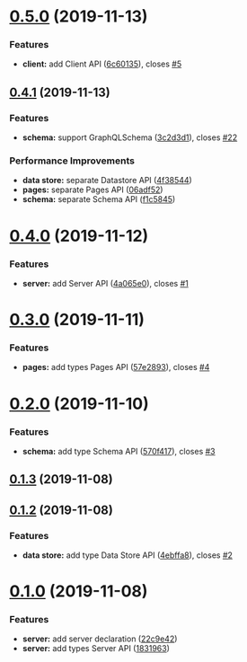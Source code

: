 # [0.5.0](https://github.com/tyankatsu0105/types-gridsome/compare/v0.4.1...v0.5.0) (2019-11-13)


### Features

* **client:** add Client API ([6c60135](https://github.com/tyankatsu0105/types-gridsome/commit/6c60135e36e7804111a0c471b0ef528ac9982e4f)), closes [#5](https://github.com/tyankatsu0105/types-gridsome/issues/5)



## [0.4.1](https://github.com/tyankatsu0105/types-gridsome/compare/v0.4.0...v0.4.1) (2019-11-13)


### Features

* **schema:** support GraphQLSchema ([3c2d3d1](https://github.com/tyankatsu0105/types-gridsome/commit/3c2d3d1f2f563da35d2767fd04b883d415df1244)), closes [#22](https://github.com/tyankatsu0105/types-gridsome/issues/22)


### Performance Improvements

* **data store:** separate Datastore API ([4f38544](https://github.com/tyankatsu0105/types-gridsome/commit/4f38544c50e9b178ed6dac8e705329ac0f64a57b))
* **pages:** separate Pages API ([06adf52](https://github.com/tyankatsu0105/types-gridsome/commit/06adf528c5b064fcf3c4ffc3718e7d5679b90f3e))
* **schema:** separate Schema API ([f1c5845](https://github.com/tyankatsu0105/types-gridsome/commit/f1c5845c85a308cb16f5b6d3132b8b5853174734))



# [0.4.0](https://github.com/tyankatsu0105/types-gridsome/compare/v0.3.0...v0.4.0) (2019-11-12)


### Features

* **server:** add Server API ([4a065e0](https://github.com/tyankatsu0105/types-gridsome/commit/4a065e00493c8a36eefad745491ce57ab71f0250)), closes [#1](https://github.com/tyankatsu0105/types-gridsome/issues/1)



# [0.3.0](https://github.com/tyankatsu0105/types-gridsome/compare/v0.2.0...v0.3.0) (2019-11-11)


### Features

* **pages:** add types Pages API ([57e2893](https://github.com/tyankatsu0105/types-gridsome/commit/57e28937359f2377b546c8371a9087d31318fc9c)), closes [#4](https://github.com/tyankatsu0105/types-gridsome/issues/4)



# [0.2.0](https://github.com/tyankatsu0105/types-gridsome/compare/v0.1.3...v0.2.0) (2019-11-10)


### Features

* **schema:** add type Schema API ([570f417](https://github.com/tyankatsu0105/types-gridsome/commit/570f4176a35b6addcf5c25daef7f4e76eaad13a3)), closes [#3](https://github.com/tyankatsu0105/types-gridsome/issues/3)



## [0.1.3](https://github.com/tyankatsu0105/types-gridsome/compare/v0.1.2...v0.1.3) (2019-11-08)



## [0.1.2](https://github.com/tyankatsu0105/types-gridsome/compare/v0.1.0...v0.1.2) (2019-11-08)


### Features

* **data store:** add type Data Store API ([4ebffa8](https://github.com/tyankatsu0105/types-gridsome/commit/4ebffa8ac0649ebd4b70d354521ec574f46935e1)), closes [#2](https://github.com/tyankatsu0105/types-gridsome/issues/2)



# [0.1.0](https://github.com/tyankatsu0105/types-gridsome/compare/22c9e42548d972836cc33436571f3a0370013381...v0.1.0) (2019-11-08)


### Features

* **server:** add server declaration ([22c9e42](https://github.com/tyankatsu0105/types-gridsome/commit/22c9e42548d972836cc33436571f3a0370013381))
* **server:** add types Server API ([1831963](https://github.com/tyankatsu0105/types-gridsome/commit/18319636329666695cef75acf4f971fba1d1a89a))



